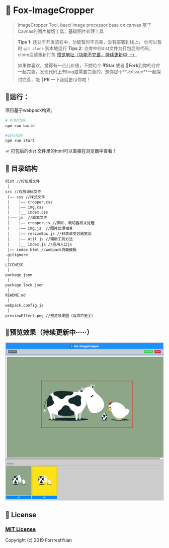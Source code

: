# 🚀 Fox-ImageCropper

> ImageCropper Tool, basci image processor base on canvas
> 基于Cavnas的图片裁切工具，基础图片处理工具

> **Tips 1:** 还处于开发流程中，功能暂时不完善，没有部署到线上， 你可以暂时 `git clone` 到本地运行
> **Tips 2:** 仓库中的dist文件为打包后的代码，clone后请重新打包
> [预览地址（功能不完善，持续更新中····）]() 
>
> 如果你喜欢，觉得有一点儿价值，不妨给个 **💗Star** 或者 **🔗Fork**到你的仓库一起完善，发现代码上有bug或需要完善的，想你提个**✍Issue**一起探讨完善，能 **🙋PR** 一下我就更😘你啦！

## 🚴运行：

项目基于webpack构建。
```bash
# 打包代码
npm run build
```

```bash
#运行代码
npm run start
```
☞ 打包后的dist 文件里的html可以直接在浏览器中查看！

## 📁 目录结构

```
dist //打包后文件
 |
src //存放源码文件
 |—— css //样式文件
 |    |—— cropper.css
 |    |—— img.css
 |    |__ index.css
 |——— js  //脚本文件
 |    |—— cropper.js //画布、裁切器相关处理
 |    |—— img.js  //图片处理相关
 |    |—— resizeBox.js //封装改变容器宽高
 |    |—— util.js //辅助工具方法
 |    |__ index.js //应用入口js
 |—— index.html //webpack页面模板
.gitignore
 |
LICENESE
 |
package.json
 |
package.lock.json
 |
README.md
 |
webpack.config.js
 |
previewEffect.png //预览效果图（与项目无关）

```
## 🔎预览效果（持续更新中·····）
![预览效果图](previewEffect.png)

## 📃 License

### [MIT License](https://github.com/forrestyuan/Fox-ImageCropper/blob/master/LICENSE)
Copyright (c) 2019 ForrrestYuan
